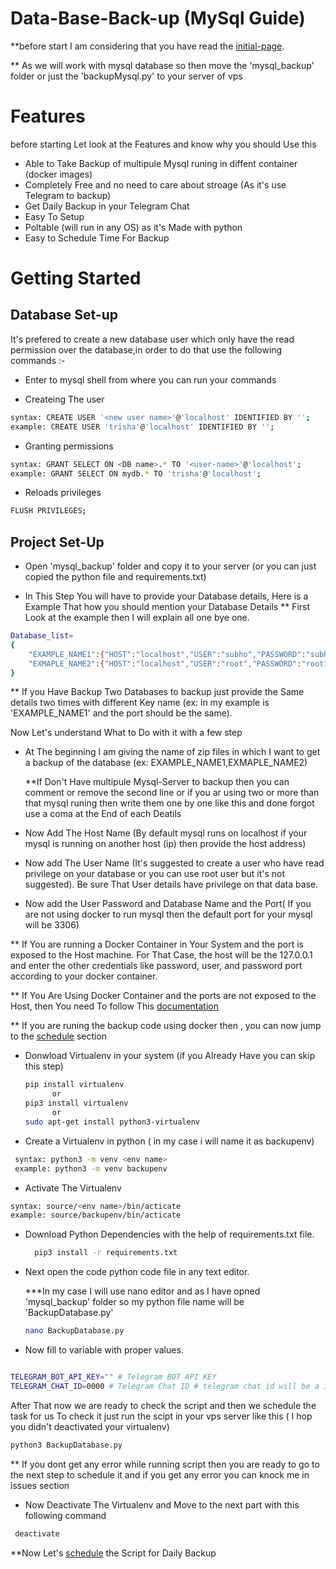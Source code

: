 # Data-Base-Back-up (MySql Guide)
 **before start I am considering that you have read the [initial-page](../README.md).
 
 ** As we will work with mysql database so then move the 'mysql_backup' folder or just the 'backupMysql.py' to your server of vps

# Features
before starting Let look at the Features and know why you should Use this
- Able to Take Backup of multipule Mysql runing in diffent container (docker images)
- Completely Free and no need to care about stroage (As it's use Telegram to backup)
- Get Daily Backup in your Telegram Chat
- Easy To Setup
- Poltable (will run in any OS) as it's Made with python 
- Easy to Schedule Time For Backup   
 
<h1>Getting Started</h1>

## Database Set-up
It's prefered to create a new database user which only have the read permission over the database,in order to do that use the following commands :-

- Enter to mysql shell from where you can run your commands

- Createing The user

```bash
syntax: CREATE USER '<new user name>'@'localhost' IDENTIFIED BY '';
example: CREATE USER 'trisha'@'localhost' IDENTIFIED BY '';
```
- Granting permissions

```bash
syntax: GRANT SELECT ON <DB name>.* TO '<user-name>'@'localhost';
example: GRANT SELECT ON mydb.* TO 'trisha'@'localhost';
```
- Reloads privileges

```bash
FLUSH PRIVILEGES;
```

## Project Set-Up

- Open 'mysql_backup' folder and copy it to your server (or  you can just copied the python file and requirements.txt)

- In This Step You will have to provide your Database details, Here is a Example That how you should mention your Database Details
  ** First Look at the example then I will explain all one bye one.

```bash
Database_list=
{
    "EXAMPLE_NAME1":{"HOST":"localhost","USER":"subho","PASSWORD":"subho1234","DATABASE":"github","PORT":3306},
    "EXMAPLE_NAME2":{"HOST":"localhost","USER":"root","PASSWORD":"root1234","DATABASE":"gitlab","PORT":3307}
}
```

 ** If you Have Backup Two Databases to backup just provide the Same details two times with different Key name (ex: in my example is 'EXAMPLE_NAME1' and the port should be the same).

Now Let's understand What to Do with it with a few step

- At The beginning I am giving the name of zip files in which I want to get a backup of the database (ex: EXAMPLE_NAME1,EXMAPLE_NAME2)

  **If Don't Have multipule Mysql-Server to backup then you can comment or remove the second line or if you ar using two or more than that mysql runing then write them one by one like this and done forgot use a coma at the
     End of each Deatils
     
- Now Add The Host Name (By default mysql runs on localhost if your mysql is running on another host (ip) then provide the host address)
- Now add The User Name (It's suggested to create a user who have read privilege on your database or you can use root user but it's not suggested). Be sure That User details have privilege on that data base.
- Now add the User Password and Database Name and the Port( If you are not using docker to run mysql then the default port for your mysql will be 3306)
  

** If You are running a Docker Container in Your System and the port is exposed to the Host machine. For That Case, the host will be the 127.0.0.1 and enter the other credentials like password, user, and password port according to your docker container.

** If You Are Using Docker Container and the ports are not exposed to the Host, then You need To follow This [documentation](mysql_with_docker.md)

** If you are runing the backup code using docker then , you can now jump to the [schedule](../../schedule.md) section

- Donwload Virtualenv in your system (if you Already Have you can skip this step)

  ```bash
  pip install virtualenv
        or
  pip3 install virtualenv
        or
  sudo apt-get install python3-virtualenv
  ```
  
- Create a Virtualenv in python ( in my case i will name it as backupenv)

```bash
 syntax: python3 -m venv <env name>
 example: python3 -m venv backupenv
```
- Activate The Virtualenv

```bash
syntax: source/<env name>/bin/acticate
example: source/backupenv/bin/acticate
```

- Download Python Dependencies with the help of requirements.txt file.

  ```bash
    pip3 install -r requirements.txt
  ```
- Next open the code python code file in any text editor.

  ***In my case I will use nano editor and as I have opned 'mysql_backup' folder so my python file name will be 'BackupDatabase.py'

   ```bash
   nano BackupDatabase.py
   ```
   
- Now fill to variable with proper values.

```bash

TELEGRAM_BOT_API_KEY="" # Telegram BOT API KEY
TELEGRAM_CHAT_ID=0000 # Telegram Chat ID # telegram chat id will be a integer so dont use singel or double quotes

```
After That now we are ready to check the script and then we schedule the task for us
To check it just run the scipt in your vps server like this ( I hop you didn't deactivated your virtualenv)

```bash
python3 BackupDatabase.py
```
 ** If you dont get any error while running script then you are ready to go to the next step to schedule it and if you get any error you can knock me in issues section
- Now Deactivate The Virtualenv and Move to the next part with this following command
 ```bash
  deactivate
```
**Now Let's [schedule](../../schedule.md) the Script for Daily Backup
